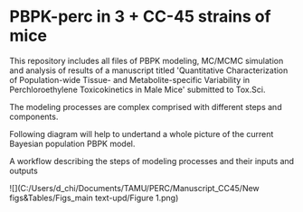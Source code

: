 # PBPK-perc in 3 + CC-45 strains of mice
This repository includes all files of PBPK modeling, MC/MCMC simulation and analysis of results of a manuscript titled 'Quantitative Characterization of Population-wide Tissue- and Metabolite-specific Variability in Perchloroethylene Toxicokinetics in Male Mice' submitted to Tox.Sci.

The modeling processes are complex comprised with different steps and components.

Following diagram will help to undertand a whole picture of the current Bayesian population PBPK model.

A workflow describing the steps of modeling processes and their inputs and outputs

![](C:/Users/d_chi/Documents/TAMU/PERC/Manuscript_CC45/New figs&Tables/Figs_main text-upd/Figure 1.png)
